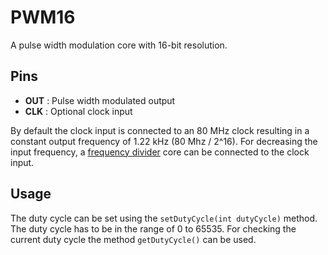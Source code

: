 # PWM16
A pulse width modulation core with 16-bit resolution. 

## Pins

* **OUT** : Pulse width modulated output
* **CLK** : Optional clock input

By default the clock input is connected to an 80 MHz clock resulting in a constant output frequency of 1.22 kHz (80 Mhz / 2^16). For decreasing the input frequency, a [frequency divider](fdiv.md) core can be connected to the clock input.

## Usage
The duty cycle can be set using the `setDutyCycle(int dutyCycle)` method. The duty cycle has to be in the range of 0 to 65535. For checking the current duty cycle the method `getDutyCycle()` can be used.
